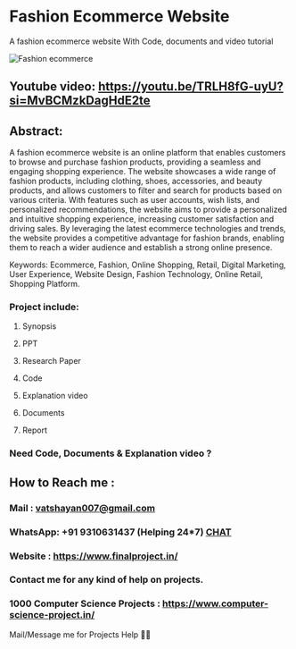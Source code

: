 # Fashion Ecommerce Website
A fashion ecommerce website With Code, documents and video tutorial

![Fashion ecommerce](https://github.com/user-attachments/assets/a076245a-fc7f-45e8-98d1-6805642f0a65)

## Youtube video: https://youtu.be/TRLH8fG-uyU?si=MvBCMzkDagHdE2te

## Abstract:
A fashion ecommerce website is an online platform that enables customers to browse and purchase fashion products, providing a seamless and engaging shopping experience. The website showcases a wide range of fashion products, including clothing, shoes, accessories, and beauty products, and allows customers to filter and search for products based on various criteria. With features such as user accounts, wish lists, and personalized recommendations, the website aims to provide a personalized and intuitive shopping experience, increasing customer satisfaction and driving sales. By leveraging the latest ecommerce technologies and trends, the website provides a competitive advantage for fashion brands, enabling them to reach a wider audience and establish a strong online presence.

Keywords: Ecommerce, Fashion, Online Shopping, Retail, Digital Marketing, User Experience, Website Design, Fashion Technology, Online Retail, Shopping Platform.

### Project include: 

1. Synopsis

2. PPT

3. Research Paper


4. Code

5. Explanation video

6. Documents

7. Report


### Need Code, Documents & Explanation video ? 

## How to Reach me :

### Mail : vatshayan007@gmail.com 

### WhatsApp: +91 9310631437 (Helping 24*7) **[CHAT](https://wa.me/message/CHWN2AHCPMAZK1)** 

### Website : https://www.finalproject.in/

### Contact me for any kind of help on projects.
### 1000 Computer Science Projects : https://www.computer-science-project.in/


Mail/Message me for Projects Help 🙏🏻
